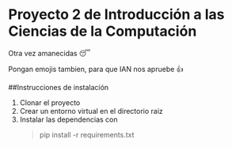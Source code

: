 # Proyecto 2 de Introducción a las Ciencias de la Computación
Otra vez amanecidas 😴</p>
Pongan emojis tambien, para que IAN nos apruebe 👍</p>
##Instrucciones de instalación
1. Clonar el proyecto
2. Crear un entorno virtual en el directorio raiz
3. Instalar las dependencias con 
    >pip install -r requirements.txt
